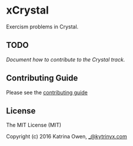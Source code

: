 # xCrystal

Exercism problems in Crystal.

## TODO

_Document how to contribute to the Crystal track._

## Contributing Guide

Please see the [contributing guide](https://github.com/exercism/x-api/blob/master/CONTRIBUTING.md#the-exercise-data)

## License

The MIT License (MIT)

Copyright (c) 2016 Katrina Owen, _@kytrinyx.com

